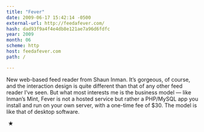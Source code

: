 ```yaml
---
title: "Fever"
date: 2009-06-17 15:42:14 -0500
external-url: http://feedafever.com/
hash: dad93f9a4f4e4db8e121ae7a96d6fdfc
year: 2009
month: 06
scheme: http
host: feedafever.com
path: /

---
```


New web-based feed reader from Shaun Inman. It’s gorgeous, of course, and the interaction design is quite different than that of any other feed reader I’ve seen. But what most interests me is the business model — like Inman’s Mint, Fever is not a hosted service but rather a PHP/MySQL app you install and run on your own server, with a one-time fee of $30. The model is like that of desktop software.



 ★ 

